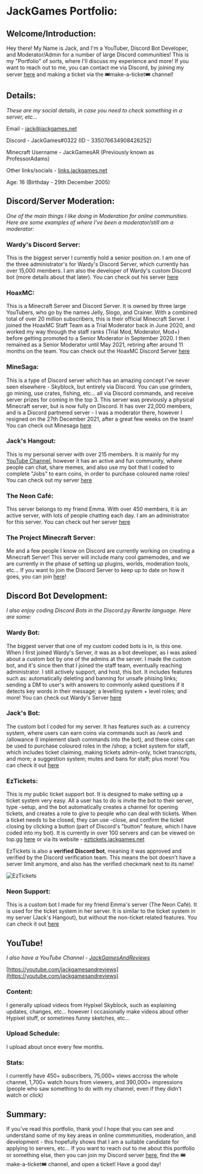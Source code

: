 # JackGames Portfolio:

## Welcome/Introduction:

Hey there! My Name is Jack, and I'm a YouTuber, Discord Bot Developer, and Moderator/Admin for a number of large Discord communities! This is my "Portfolio" of sorts, where I'll discuss my experience and more! If you want to reach out to me, you can contact me via Discord, by joining my server [here](https://discord.gg/2thPqQWJsR) and making a ticket via the 🎟make-a-ticket🎟 channel!

## Details:


_These are my social details, in case you need to check something in a server, etc..._

Email - jack@jackgames.net

Discord - JackGames#0322 (ID - 335076634908426252)

Minecraft Username - JackGamesAR (Previously known as ProfessorAdams)

Other links/socials - [links.jackgames.net](https://links.jackgames.net)

Age: 16 (Birthday - 29th December 2005)

## Discord/Server Moderation:


_One of the main things I like doing in Moderation for online communities. Here are some examples of where I've been a moderator/still am a moderator:_


### Wardy's Discord Server:

This is the biggest server I currently hold a senior position on. I am one of the three administrator's for Wardy's Discord Server, which currently has over 15,000 members. I am also the developer of Wardy's custom Discord bot (more details about that later). You can check out his server [here](https://discord.gg/Zn7T36EKK5)

### HoaxMC:

This is a Minecraft Server and Discord Server. It is owned by three large YouTubers, who go by the names Jelly, Slogo, and Crainer. With a combined total of over 20 million subscribers, this is their official Minecraft Server. I joined the HoaxMC Staff Team as a Trial Moderator back in June 2020, and worked my way through the staff ranks (Trial Mod, Moderator, Mod+) before getting promoted to a Senior Moderator in September 2020. I then remained as a Senior Moderator until May 2021, retiring after around 11 months on the team. You can check out the HoaxMC Discord Server [here](https://hoaxmc.com/discord)

### MineSaga:

This is a type of Discord server which has an amazing concept I've never seen elsewhere - Skyblock, but entirely via Discord. You can use grinders, go mining, use crates, fishing, etc... all via Discord commands, and receive server prizes for coming in the top 3. This server was previously a physical Minecraft server, but is now fully on Discord. It has over 22,000 members, and is a Discord partnered server - I was a moderator there, however I resigned on the 27th December 2021, after a great few weeks on the team! You can check out Minesaga [here](https://discord.gg/minesaga) 

### Jack's Hangout:

This is my personal server with over 215 members. It is mainly for my [YouTube Channel](https://youtube.com/JackGamesAndReviews), however it has an active and fun community, where people can chat, share memes, and also use my bot that I coded to complete "Jobs" to earn coins, in order to purchase coloured name roles! You can check out my server [here](https://discord.gg/2thPqQWJsR)

### The Neon Café:

This server belongs to my friend Emma. With over 450 members, it is an active server, with lots of people chatting each day. I am an administrator for this server. You can check out her server [here](https://discord.gg/sQvTCZh3UX)

### The Project Minecraft Server:

Me and a few people I know on Discord are currently working on creating a Minecraft Server! This server will include many cool gamemodes, and we are currently in the phase of setting up plugins, worlds, moderation tools, etc... If you want to join the Discord Server to keep up to date on how it goes, you can join [here](https://discord.gg/jCvY94BB3Y)!

## Discord Bot Development:


_I also enjoy coding Discord Bots in the Discord.py Rewrite language. Here are some:_


### Wardy Bot:

The biggest server that one of my custom coded bots is in, is this one. When I first joined Wardy's Server, it was as a bot developer, as I was asked about a custom bot by one of the admins at the server. I made the custom bot, and it's since then that I joined the staff team, eventually reaching administrator. I still actively support, and host, this bot. It includes features such as: automatically deleting and banning for unsafe phising links; sending a DM to user's with answers to commonly asked questions if it detects key words in their message; a levelling system + level roles; and more! You can check out Wardy's Server [here](https://discord.gg/Zn7T36EKK5)

### Jack's Bot:

The custom bot I coded for my server. It has features such as: a currency system, where users can earn coins via commands such as /work and /allowance (I implement slash commands into the bot), and these coins can be used to purchase coloured roles in the /shop; a ticket system for staff, which includes ticket claiming, making tickets admin-only, ticket transcripts, and more; a suggestion system; mutes and bans for staff; plus more! You can check it out [here](https://discord.gg/2thPqQWJsR)

### EzTickets:

This is my public ticket support bot. It is designed to make setting up a ticket system very easy. All a user has to do is invite the bot to their server, type -setup, and the bot automatically creates a channel for opening tickets, and creates a role to give to people who can deal with tickets. When a ticket needs to be closed, they can use -close, and confirm the ticket closing by clicking a button (part of Discord's "button" feature, which I have coded into my bot). It is currently in over 100 servers and can be viewed on top.gg [here](https://top.gg/bot/859823886895677471) or via its website - [eztickets.jackgames.net](https://eztickets.jackgames.net)

EzTickets is also a **verified Discord bot**, meaning it was approved and verified by the Discord verification team. This means the bot doesn't have a server limit anymore, and also has the verified checkmark next to its name!

![EzTickets](https://i.imgur.com/rJonCZF.png)

### Neon Support:

This is a custom bot I made for my friend Emma's server (The Neon Café). It is used for the ticket system in her server. It is similar to the ticket system in my server (Jack's Hangout), but without the non-ticket related features. You can check it out [here](https://discord.gg/sQvTCZh3UX)

## YouTube!


_I also have a YouTube Channel - [JackGamesAndReviews](https://youtube.com/jackgamesandreviews)_

[https://youtube.com/jackgamesandreviews](https://youtube.com/jackgamesandreviews)

### Content:

I generally upload videos from Hypixel Skyblock, such as explaining updates, changes, etc... however I occasionally make videos about other Hypixel stuff, or sometimes funny sketches, etc...

### Upload Schedule:

I upload about once every few months.

### Stats:

I currently have 450+ subscribers, 75,000+ views accross the whole channel, 1,700+ watch hours from viewers, and 390,000+ impressions (people who saw something to do with my channel, even if they didn't watch or click)

## Summary:


If you've read this portfolio, thank you! I hope that you can see and understand some of my key areas in online commmunities, moderation, and development - this hopefully shows that I am a suitable candidate for applying to servers, etc... If you want to reach out to me about this portfolio or something else, then you can join my Discord server [here](https://discord.gg/2thPqQWJsR), find the 🎟make-a-ticket🎟 channel, and open a ticket! Have a good day!
